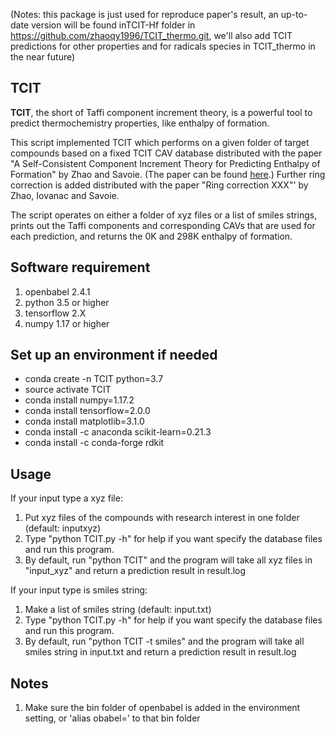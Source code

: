 (Notes: this package is just used for reproduce paper's result, an up-to-date version will be found inTCIT-Hf folder in https://github.com/zhaoqy1996/TCIT_thermo.git, we'll also add TCIT predictions for other properties and for radicals species in TCIT_thermo in the near future)

## TCIT

**TCIT**, the short of Taffi component increment theory, is a powerful tool to predict thermochemistry properties, like enthalpy of formation.

This script implemented TCIT which performs on a given folder of target compounds based on a fixed TCIT CAV database distributed with the paper "A Self-Consistent Component Increment Theory for Predicting Enthalpy of Formation" by Zhao and Savoie. (The paper can be found [here](https://pubs.acs.org/doi/abs/10.1021/acs.jcim.0c00092?casa_token=J-tbN5mxhiAAAAAA:KaJcTVzRs0t3M3kkwdSpvg5LQkAD6iSyzpUEjzNg_MmwqNGdmah57E_NSlwBlJ81p8ROOqibqUN8NEs5).) Further ring correction is added distributed with the paper "Ring correction XXX"' by Zhao, Iovanac and Savoie. 

The script operates on either a folder of xyz files or a list of smiles strings, prints out the Taffi components and corresponding CAVs that are used for each prediction, and returns the 0K and 298K enthalpy of formation. 

## Software requirement
1. openbabel 2.4.1 
2. python 3.5 or higher
3. tensorflow 2.X
4. numpy 1.17 or higher

## Set up an environment if needed
* conda create -n TCIT python=3.7
* source activate TCIT
* conda install numpy=1.17.2
* conda install tensorflow=2.0.0
* conda install matplotlib=3.1.0
* conda install -c anaconda scikit-learn=0.21.3 
* conda install -c conda-forge rdkit

## Usage
If your input type a xyz file:

1. Put xyz files of the compounds with research interest in one folder (default: inputxyz)
2. Type "python TCIT.py -h" for help if you want specify the database files and run this program.
3. By default, run "python TCIT" and the program will take all xyz files in "input_xyz" and return a prediction result in result.log

If your input type is smiles string:

1. Make a list of smiles string (default: input.txt)
2. Type "python TCIT.py -h" for help if you want specify the database files and run this program.
3. By default, run "python TCIT -t smiles" and the program will take all smiles string in input.txt and return a prediction result in result.log

## Notes
1. Make sure the bin folder of openbabel is added in the environment setting, or 'alias obabel=' to that bin folder 

